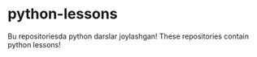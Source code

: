 # python-lessons
Bu repositoriesda python darslar joylashgan!
These repositories contain python lessons!

